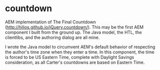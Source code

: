 # countdown
AEM implementation of The Final Countdown (http://hilios.github.io/jQuery.countdown/). This may be the first AEM component I built from the ground up. The Java model, the HTL, the clientlibs, and the authoring dialog are all mine.

I wrote the Java model to circumvent AEM's default behavior of respecting the author's time zone when they enter a time. In this component, the time is forced to be US Eastern Time, complete with Daylight Savings consideration, as all Carter's countdowns are based on Eastern Time.
